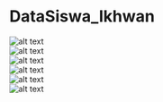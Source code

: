 # DataSiswa_Ikhwan
![alt text](https://github.com/Ikhwan19/DataSiswa_Ikhwan/blob/master/DS1.JPG)<br>
![alt text](https://github.com/Ikhwan19/DataSiswa_Ikhwan/blob/master/DS2.JPG)<br>
![alt text](https://github.com/Ikhwan19/DataSiswa_Ikhwan/blob/master/DS3.JPG)<br>
![alt text](https://github.com/Ikhwan19/DataSiswa_Ikhwan/blob/master/DS4.JPG)<br>
![alt text](https://github.com/Ikhwan19/DataSiswa_Ikhwan/blob/master/DS5.JPG)<br>
![alt text](https://github.com/Ikhwan19/DataSiswa_Ikhwan/blob/master/DS6.JPG)<br>
